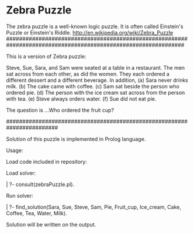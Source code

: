 # Zebra Puzzle
The zebra puzzle is a well-known logic puzzle. It is often called Einstein's Puzzle or Einstein's Riddle. http://en.wikipedia.org/wiki/Zebra_Puzzle
###############################################################################################################

This is a version of Zebra puzzle:

Steve, Sue, Sara, and Sam were seated at a table in a restaurant. 
The men sat across from each other, as did the women. 
They each ordered a different dessert and a different beverage. 
In addition,
(a) Sara never drinks milk.
(b) The cake came with coffee.
(c) Sam sat beside the person who ordered pie.
(d) The person with the ice cream sat across from the person with tea.
(e) Steve always orders water.
(f) Sue did not eat pie.

The question is ...Who ordered the fruit cup?

########################################################################

Solution of this puzzle is implemented in Prolog language.

Usage:

Load code included in repository:

Load solver:

| ?- consult(zebraPuzzle.pl).

Run solver:

| ?- find_solution(Sara, Sue, Steve, Sam,
              Pie, Fruit_cup, Ice_cream, Cake,
              Coffee, Tea, Water, Milk).

Solution will be written on the output.
